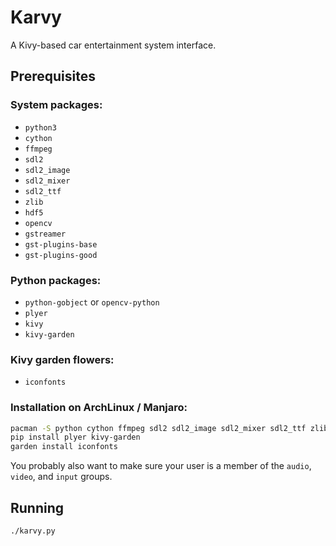 Karvy
=====

A Kivy-based car entertainment system interface.


Prerequisites
-------------

### System packages:

- `python3`
- `cython`
- `ffmpeg`
- `sdl2`
- `sdl2_image`
- `sdl2_mixer`
- `sdl2_ttf`
- `zlib`
- `hdf5`
- `opencv`
- `gstreamer`
- `gst-plugins-base`
- `gst-plugins-good`

### Python packages:

- `python-gobject` or `opencv-python`
- `plyer`
- `kivy`
- `kivy-garden`

### Kivy garden flowers:

- `iconfonts`

### Installation on ArchLinux / Manjaro:

```bash
pacman -S python cython ffmpeg sdl2 sdl2_image sdl2_mixer sdl2_ttf zlib gstreamer gst-plugins-base gst-plugins-good hdf5 opencv python-gobject python-kivy
pip install plyer kivy-garden
garden install iconfonts
```

You probably also want to make sure your user is a member of the `audio`, `video`, and `input` groups.


Running
-------

```bash
./karvy.py
```
